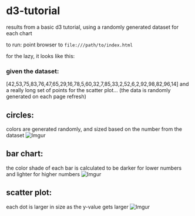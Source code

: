 # d3-tutorial
results from a basic d3 tutorial, using a randomly generated dataset for each chart

to run: point browser to `file:///path/to/index.html`

for the lazy, it looks like this:

### given the dataset:
[42,53,75,83,76,47,65,29,16,78,5,60,32,7,85,33,2,52,6,2,92,98,82,96,14] and a really long set of points for the scatter plot...
(the data is randomly generated on each page refresh)

## circles:
colors are generated randomly, and sized based on the number from the dataset
![Imgur](https://i.imgur.com/z0xIxeV.png)

## bar chart:
the color shade of each bar is calculated to be darker for lower numbers and lighter for higher numbers
![Imgur](https://i.imgur.com/1EYH3GI.png)

## scatter plot:
each dot is larger in size as the y-value gets larger
![Imgur](https://i.imgur.com/YMLgVwW.png)
